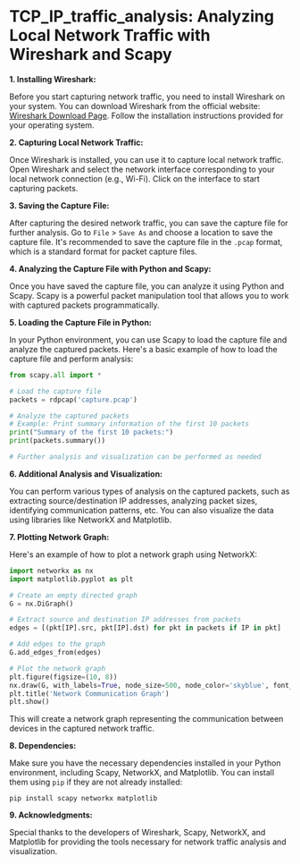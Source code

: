 # TCP_IP_traffic_analysis: Analyzing Local Network Traffic with Wireshark and Scapy

**1. Installing Wireshark:**

Before you start capturing network traffic, you need to install Wireshark on your system. You can download Wireshark from the official website: [Wireshark Download Page](https://www.wireshark.org/download.html). Follow the installation instructions provided for your operating system.

**2. Capturing Local Network Traffic:**

Once Wireshark is installed, you can use it to capture local network traffic. Open Wireshark and select the network interface corresponding to your local network connection (e.g., Wi-Fi). Click on the interface to start capturing packets.

**3. Saving the Capture File:**

After capturing the desired network traffic, you can save the capture file for further analysis. Go to `File` > `Save As` and choose a location to save the capture file. It's recommended to save the capture file in the `.pcap` format, which is a standard format for packet capture files.

**4. Analyzing the Capture File with Python and Scapy:**

Once you have saved the capture file, you can analyze it using Python and Scapy. Scapy is a powerful packet manipulation tool that allows you to work with captured packets programmatically.

**5. Loading the Capture File in Python:**

In your Python environment, you can use Scapy to load the capture file and analyze the captured packets. Here's a basic example of how to load the capture file and perform analysis:

```python
from scapy.all import *

# Load the capture file
packets = rdpcap('capture.pcap')

# Analyze the captured packets
# Example: Print summary information of the first 10 packets
print("Summary of the first 10 packets:")
print(packets.summary())

# Further analysis and visualization can be performed as needed
```

**6. Additional Analysis and Visualization:**

You can perform various types of analysis on the captured packets, such as extracting source/destination IP addresses, analyzing packet sizes, identifying communication patterns, etc. You can also visualize the data using libraries like NetworkX and Matplotlib.

**7. Plotting Network Graph:**

Here's an example of how to plot a network graph using NetworkX:

```python
import networkx as nx
import matplotlib.pyplot as plt

# Create an empty directed graph
G = nx.DiGraph()

# Extract source and destination IP addresses from packets
edges = [(pkt[IP].src, pkt[IP].dst) for pkt in packets if IP in pkt]

# Add edges to the graph
G.add_edges_from(edges)

# Plot the network graph
plt.figure(figsize=(10, 8))
nx.draw(G, with_labels=True, node_size=500, node_color='skyblue', font_size=10, edge_color='gray')
plt.title('Network Communication Graph')
plt.show()
```

This will create a network graph representing the communication between devices in the captured network traffic.

**8. Dependencies:**

Make sure you have the necessary dependencies installed in your Python environment, including Scapy, NetworkX, and Matplotlib. You can install them using `pip` if they are not already installed:

```
pip install scapy networkx matplotlib
```

**9. Acknowledgments:**

Special thanks to the developers of Wireshark, Scapy, NetworkX, and Matplotlib for providing the tools necessary for network traffic analysis and visualization.

